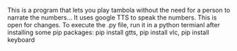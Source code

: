 This is a program that lets you play tambola without the need for a person to narrate the numbers...
It uses google TTS to speak the numbers.
This is open for changes.
To execute the .py file, run it in a python termianl after installing some pip packages:
pip install gtts,
pip install vlc,
pip install keyboard
